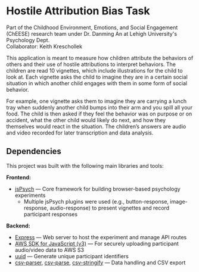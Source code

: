 ﻿# **Hostile Attribution Bias Task**
Part of the Childhood Environment, Emotions, and Social Engagement (ChEESE) research team under Dr. Danming An at Lehigh University's Psychology Dept.  
Collaborator: Keith Kreschollek  

This application is meant to measure how children attribute the behaviors of others and their use of hostile attributions to interpret behaviors. The children are read 10 vignettes, which include illustrations for the child to look at. Each vignette asks the child to imagine they are in a certain social situation in which another child engages with them in some form of social behavior.  
  
For example, one vignette asks them to imagine they are carrying a lunch tray when suddenly another child bumps into their arm and you spill all your food. The child is then asked if they feel the behavior was on purpose or on accident, what the other child would likely do next, and how they themselves would react in the situation. The children’s answers are audio and video recorded for later transcription and data analysis.
  
## Dependencies

This project was built with the following main libraries and tools:

**Frontend:**
- [jsPsych](https://www.jspsych.org/) — Core framework for building browser-based psychology experiments  
  - Multiple jsPsych plugins were used (e.g., button-response, image-response, audio-response) to present vignettes and record participant responses
  
**Backend:**
- [Express](https://expressjs.com/) — Web server to host the experiment and manage API routes  
- [AWS SDK for JavaScript (v3)](https://docs.aws.amazon.com/AWSJavaScriptSDK/v3/latest/) — For securely uploading participant audio/video data to AWS S3  
- [uuid](https://www.npmjs.com/package/uuid) — Generate unique participant identifiers  
- [csv-parser](https://www.npmjs.com/package/csv-parser), [csv-parse](https://csv.js.org/parse/), [csv-stringify](https://csv.js.org/stringify/) — Data handling and CSV export
